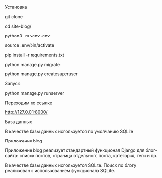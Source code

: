 Установка

git clone

cd site-blog/

python3 -m venv .env

source .env/bin/activate

pip install -r requirements.txt

python manage.py migrate

python manage.py createsuperuser

Запуск

python manage.py runserver

Переходим по ссылке

http://127.0.0.1:8000/

База данных

В качестве базы данных используется по умолчанию SQLite

Приложение blog

Приложение blog реализует стандартный функционал Django для блог-сайта: список постов, страница отдельного поста, 
категория, теги и пр.

В качестве базы данных используется SQLite. Поиск по блогу реализован с использованием функционала SQLite.

